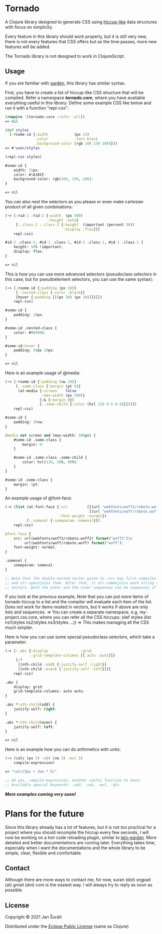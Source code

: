 # Tornado

A Clojure library designed to generate CSS using [hiccup-like](https://github.com/weavejester/hiccup)
data structures with focus on simplicity.

Every feature in this library should work properly, but it is still very new, there is not every features that CSS
offers but as the time passes, more new features will be added.

The Tornado library is not designed to work in ClojureScript.

## Usage

If you are familiar with [garden](https://github.com/noprompt/garden), this library has similar syntax.

First, you have to create a list of hiccup-like CSS structure that will be compiled. Refer a namespace ***tornado.core***, where you
have available everything useful in this library. Define some example CSS like below and run it with a function "repl-css":

```clojure
(require '[tornado.core :refer :all])
=> nil

(def styles
  [:#some-id {:width            (px 15)
              :color            :font-black
              :background-color (rgb 100 150 200)}])
=> #'user/styles

(repl-css styles)

#some-id {
    width: 15px;
    color: #1A1B1F;
    background-color: rgb(100, 150, 200);
}

=> nil
```

You can also nest the selectors as you please or even make cartesian product of all given combinations:

```clojure
(-> [:#id-1 :#id-2 {:width  (px 500)
                    :height :auto}
     [:.class-1 :.class-2 {:height  (important (percent 50))
                           :display :flex}]]
    repl-css)

#id-2 .class-2, #id-1 .class-1, #id-2 .class-1, #id-1 .class-2 {
    height: 50% !important;
    display: flex;
}

=> nil
```

This is how you can use more advanced selectors (pseudoclass selectors in this case, but for pseudoelement selectors, you can use the same syntax):

```clojure
(-> [:#some-id {:padding (px 10)}
     [:.nested-class {:color :black}]
     [hover {:padding [[(px 30) (px 20)]]}]])
    repl-css)

#some-id {
    padding: 10px;
}

#some-id .nested-class {
    color: #000000;
}

#some-id:hover {
    padding: 30px 20px;
}

=> nil
```

Here is an example usage of @media:

```clojure
(-> [:#some-id {:padding (vw 20)}
     [:.some-class {:margin (pt 5)}
      (at-media {:screen    false
                 :max-width (px 500)}
                [:& {:margin 0}]
                [:.some-child {:color (hsl 120 0.5 0.8)}])]])
    repl-css)

#some-id {
    padding: 20vw;
}

@media not screen and (max-width: 500px) {
    #some-id .some-class {
        margin: 0;
    }

    #some-id .some-class .some-child {
        color: hsl(120, 50%, 80%);
    }
}

#some-id .some-class {
    margin: 5pt;
}
```

An example usage of @font-face:

```clojure
(-> (list (at-font-face {:src         [[(url "webfonts/woff2/roboto.woff2") (css-format :woff2)]
                                       [(url "webfonts/woff/roboto.woff") (css-format :woff)]]
                         :font-weight :normal})
          [:.somesel {:someparam :someval}])
    repl-css)

@font-face {
    src: url(webfonts/woff2/roboto.woff2) format("woff2")\n
         url(webfonts/woff/roboto.woff) format("woff");
    font-weight: normal;
}

.somesel {
    someparam: someval;
}

;; Note that the double-nested vector given to :src key first compiles every element of each of the vectors 
;; and str-spacejoins them. After that, it str-commajoins each string created by str-spacejoining the individual
;; vectors. Both the outer and the inner sequences can be sequences of any type.
```

If you look at the previous example,
Note that you can put more items of tornado hiccup to a list and the compiler will evaluate each item of
the list. Does not work for items nested in vectors, but it works if above are only lists and sequences.
=> You can create a separate namespace, e.g. my-project.css.core, where you can refer all the CSS hiccups:
(def styles (list ns1/styles ns2/styles ns3/styles ...))   => This makes managing all the CSS much simpler.

Here is how you can use some special pseudoclass selectors, which take a parameter:

```clojure
(-> [:.abc {:display               :grid
            :grid-template-columns [[:auto :auto]]}
     [:*
      [(nth-child :odd) {:justify-self :right}]
      [(nth-child :even) {:justify-self :left}]]]
    repl-css)

.abc {
    display: grid;
    grid-template-columns: auto auto;
}

.abc *:nth-child(odd) {
    justify-self: right;
}

.abc *:nth-child(even) {
    justify-self: left;
}

=> nil
```

Here is an example how you can do arithmetics with units:

```clojure
(-> (calc (px 5) :add (vw 3) :mul 5)
    compile-expression)

=> "calc(5px + 3vw * 5)"

;; Ah yes, compile-expression, another useful function to have!
;; Available special keywords: :add, :sub, :mul, :div
```

***More examples coming very soon!***

# Plans for the future

Since this library already has a lot of features, but it is not too practical for a project where you should recompile
the hiccup every few seconds, I will now be working on a hot-code reloading plugin, similar to [lein-garden](https://github.com/noprompt/lein-garden).
More detailed and better documentations are coming later. Everything takes time, especially when I want the documentations
and the whole library to be simple, clear, flexible and comfortable.

## Contact

Although there are more ways to contact me, for now, suran (dot) orgpad (at) gmail (dot) com is the easiest way. I will
always try to reply as soon as possible.

## License

Copyright © 2021 Jan Šuráň

Distributed under the [Eclipse Public License](#http://www.eclipse.org/legal/epl-2.0.) (same as Clojure)